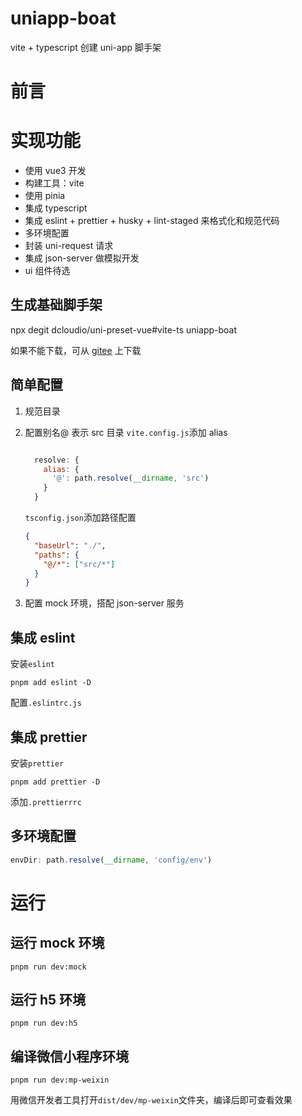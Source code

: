 # uniapp-boat

vite + typescript 创建 uni-app 脚手架

# 前言

# 实现功能

- 使用 vue3 开发
- 构建工具：vite
- 使用 pinia
- 集成 typescript
- 集成 eslint + prettier + husky + lint-staged 来格式化和规范代码
- 多环境配置
- 封装 uni-request 请求
- 集成 json-server 做模拟开发
- ui 组件待选

## 生成基础脚手架

npx degit dcloudio/uni-preset-vue#vite-ts uniapp-boat

如果不能下载，可从 [gitee](https://gitee.com/dcloud/uni-preset-vue/repository/archive/vite-ts.zip) 上下载

## 简单配置

1. 规范目录

2. 配置别名@ 表示 src 目录
   `vite.config.js`添加 alias

   ```js

     resolve: {
       alias: {
         '@': path.resolve(__dirname, 'src')
       }
     }

   ```

   `tsconfig.json`添加路径配置

   ```json
   {
     "baseUrl": "./",
     "paths": {
       "@/*": ["src/*"]
     }
   }
   ```

3. 配置 mock 环境，搭配 json-server 服务

## 集成 eslint

安装`eslint`

`pnpm add eslint -D`

配置`.eslintrc.js`

## 集成 prettier

安装`prettier`

`pnpm add prettier -D`

添加`.prettierrrc`

## 多环境配置

```js
envDir: path.resolve(__dirname, 'config/env')
```

# 运行

## 运行 mock 环境

`pnpm run dev:mock`

## 运行 h5 环境

`pnpm run dev:h5`

## 编译微信小程序环境

`pnpm run dev:mp-weixin`

用微信开发者工具打开`dist/dev/mp-weixin`文件夹，编译后即可查看效果
